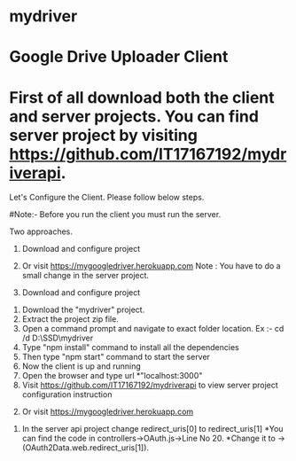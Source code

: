 # mydriver
Google Drive Uploader Client
=============================================================================================================================================
First of all download both the client and server projects. You can find server project by visiting https://github.com/IT17167192/mydriverapi.
=============================================================================================================================================
Let's Configure the Client. Please follow below steps.

#Note:- Before you run the client you must run the server.

Two approaches.
1) Download and configure project
2) Or visit https://mygoogledriver.herokuapp.com
Note : You have to do a small change in the server project.

1) Download and configure project
  1. Download the "mydriver" project.
  2. Extract the project zip file.
  3. Open a command prompt and navigate to exact folder location. Ex :- cd /d D:\SSD\mydriver
  4. Type "npm install" command to install all the dependencies
  5. Then type "npm start" command to start the server
  6. Now the client is up and running
  7. Open the browser and type url *"localhost:3000"
  8. Visit https://github.com/IT17167192/mydriverapi to view server project configuration instruction


2) Or visit https://mygoogledriver.herokuapp.com
  1. In the server api project change redirect_uris[0] to redirect_uris[1]
     *You can find the code in controllers->OAuth.js->Line No 20.
     *Change it to -> (OAuth2Data.web.redirect_uris[1]).

